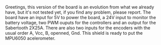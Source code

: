 Greetings, this version of the board is an evolution from what we already have, but it's not tested yet, if you find any problem, please report.
The board have an input for 5V to power the board, a 24V input to monitor the battery voltage, two PWM ouputs for the controllers and an output for the Sabertooth 2X25A.
There are also two inputs for the encoders with the usual order A, Vcc, B, openned, Gnd.
This shield is ready to put the MPU6050 acelerometer.
